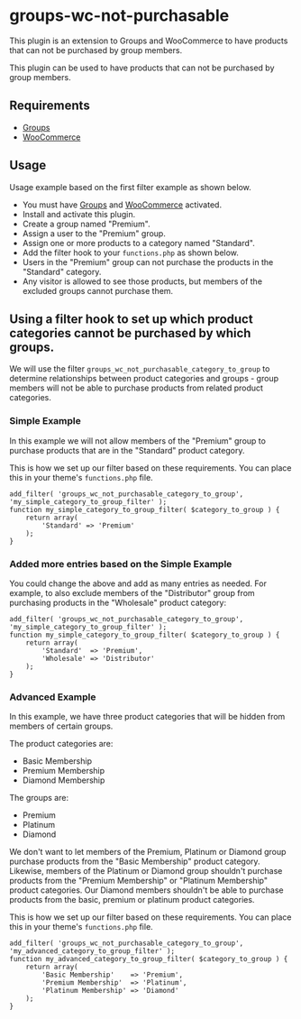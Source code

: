 # groups-wc-not-purchasable
This plugin is an extension to Groups and WooCommerce to have products that can not be purchased by group members.

This plugin can be used to have products that can not be purchased by group members.

## Requirements
- [Groups](http://wordpress.org/plugins/groups/)
- [WooCommerce](http://wordpress.org/plugins/woocommerce/)

## Usage

Usage example based on the first filter example as shown below.

- You must have [Groups](http://wordpress.org/plugins/groups/) and [WooCommerce](http://wordpress.org/plugins/woocommerce/) activated.
- Install and activate this plugin.
- Create a group named "Premium".
- Assign a user to the "Premium" group.
- Assign one or more products to a category named "Standard".
- Add the filter hook to your `functions.php` as shown below.
- Users in the "Premium" group can not purchase the products in the "Standard" category.
- Any visitor is allowed to see those products, but members of the excluded groups cannot purchase them.

## Using a filter hook to set up which product categories cannot be purchased by which groups.

We will use the filter `groups_wc_not_purchasable_category_to_group` to determine relationships between product categories and groups - group members will not be able to purchase products from related product categories.

### Simple Example

In this example we will not allow members of the "Premium" group to purchase products that are in the "Standard" product category.

This is how we set up our filter based on these requirements. You can place this in your theme's `functions.php` file.

```
add_filter( 'groups_wc_not_purchasable_category_to_group', 'my_simple_category_to_group_filter' );
function my_simple_category_to_group_filter( $category_to_group ) {
	return array(
		'Standard' => 'Premium'
	);
}
```

### Added more entries based on the Simple Example

You could change the above and add as many entries as needed. For example, to also exclude members of the "Distributor" group from purchasing products in the "Wholesale" product category:

```
add_filter( 'groups_wc_not_purchasable_category_to_group', 'my_simple_category_to_group_filter' );
function my_simple_category_to_group_filter( $category_to_group ) {
	return array(
		'Standard'  => 'Premium',
		'Wholesale' => 'Distributor'
	);
}
```

### Advanced Example

In this example, we have three product categories that will be hidden from members of certain groups.

The product categories are:

- Basic Membership
- Premium Membership
- Diamond Membership

The groups are:

- Premium
- Platinum
- Diamond

We don't want to let members of the Premium, Platinum or Diamond group purchase products from the "Basic Membership" product category. Likewise, members of the Platinum or Diamond group shouldn't
purchase products from the "Premium Membership" or "Platinum Membership" product categories.
Our Diamond members shouldn't be able to purchase products from the basic, premium or platinum product categories.

This is how we set up our filter based on these requirements. You can place this in your theme's `functions.php` file.

```
add_filter( 'groups_wc_not_purchasable_category_to_group', 'my_advanced_category_to_group_filter' );
function my_advanced_category_to_group_filter( $category_to_group ) {
	return array(
		'Basic Membership'    => 'Premium',
		'Premium Membership'  => 'Platinum',
		'Platinum Membership' => 'Diamond'
	);
}
```
